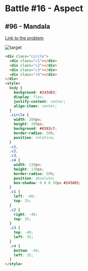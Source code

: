 # Battle #16 - Aspect

## #96 - Mandala

[Link to the problem](https://cssbattle.dev/play/96)

![target](https://cssbattle.dev/targets/96.png)

```html
<div class="circle">
  <div class="c1"></div>
  <div class="c2"></div>
  <div class="c3"></div>
  <div class="c4"></div>
</div>
<style>
  body {
    background: #243d83;
    display: flex;
    justify-content: center;
    align-items: center;
  }
  .circle {
    width: 200px;
    height: 200px;
    background: #6592cf;
    border-radius: 50%;
    position: relative;
  }
  .c1,
  .c2,
  .c3,
  .c4 {
    width: 130px;
    height: 130px;
    border-radius: 50%;
    position: absolute;
    box-shadow: 0 0 0 20px #243d83;
  }
  .c1 {
    left: -40;
    top: 35;
  }
  .c2 {
    right: -40;
    top: 35;
  }
  .c3 {
    top: -40;
    left: 35;
  }
  .c4 {
    bottom: -40;
    left: 35;
  }
</style>
```
